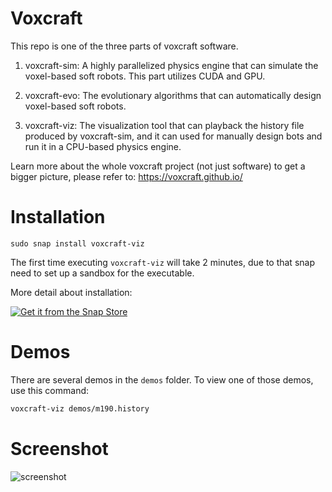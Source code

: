 # Voxcraft

This repo is one of the three parts of voxcraft software.

1. voxcraft-sim: A highly parallelized physics engine that can simulate the voxel-based soft robots. This part utilizes CUDA and GPU.

2. voxcraft-evo: The evolutionary algorithms that can automatically design voxel-based soft robots.

3. voxcraft-viz: The visualization tool that can playback the history file produced by voxcraft-sim, and it can used for manually design bots and run it in a CPU-based physics engine.

Learn more about the whole voxcraft project (not just software) to get a bigger picture, please refer to: https://voxcraft.github.io/

# Installation

```
sudo snap install voxcraft-viz
```

The first time executing `voxcraft-viz` will take 2 minutes, due to that snap need to set up a sandbox for the executable.

More detail about installation: 

[![Get it from the Snap Store](https://snapcraft.io/static/images/badges/en/snap-store-white.svg)](https://snapcraft.io/voxcraft-viz)

# Demos

There are several demos in the `demos` folder. To view one of those demos, use this command: 

```bash
voxcraft-viz demos/m190.history
```

# Screenshot

![screenshot](https://res.cloudinary.com/canonical/image/fetch/f_auto,q_auto,fl_sanitize,w_819,h_443/https://dashboard.snapcraft.io/site_media/appmedia/2020/05/2_lgb5miW.png)

